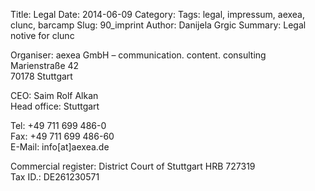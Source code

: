 Title: Legal
Date: 2014-06-09
Category: 
Tags: legal, impressum, aexea, clunc, barcamp
Slug: 90_imprint
Author: Danijela Grgic
Summary: Legal notive for clunc


Organiser: aexea GmbH – communication. content. consulting  
Marienstraße 42  
70178 Stuttgart  

CEO: Saim Rolf Alkan  
Head office: Stuttgart  

Tel: +49 711 699 486-0  
Fax: +49 711 699 486-60  
E-Mail: info[at]aexea.de  

Commercial register: District Court of Stuttgart  HRB 727319  
Tax ID.: DE261230571  

